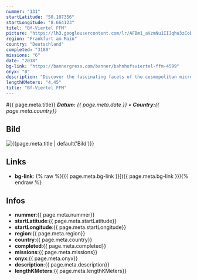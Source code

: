 ```yaml
---
nummer: "131"
startLatitude: "50.107356"
startLongitude: "8.664123"
titel: "Bf-Viertel FFM"
picture: "https://lh3.googleusercontent.com/lr/AFBm1_aVzmNu1IIJqhu3zCoDFLidf1ps-bnYXmFTbTN3SCnr8WSEE33ijVSAHAVcR8D1HdR4SENr4k_7-QfVhWVNpYZE4IWYGB7kCGB68H7iJOqWfyD4_W4zI2kO8y1GXzKJG-RJGAykgXCvxbxqjFrDus5ryFS4sNcQAA7BJ-fhz5I_oU2Omy26NehdxPSaIsv7vO99ft214Mhjhj_k4UsDQbKMLbK1BXNQPeTzSQzJaZITpI3lNoP1tz4AMm3XLPIVWKrcGj9rwkXz17_GMvvIY-Q67W4f4gnjcZeZaCpxrahTkcq-Pb26pG6I6AqE2aTVAmnesz2GuxxlqmXY-e0E75V-997rpC1MvaPOHJmvmyDdQurUAN9pm4T1PVbEi-RAT66MCR7moSTc-wohPm4CEdDG17D1KY7vidKcB0jL3pNL3ffmDM2bDV5Si0IJI2YNR0m99Ok5Zc-sjak4IB26FVzriCayPZ2SIQd1BOBTQrgzDi2b-kvlhsWepUaN7rsPDNqMMG-vYHfTdRUZrqW_a-BjXvpsOdB5CYfkF6ANxwNQQD6wV6-uEM2UAFiESOM90JIOwXY0bYY-V5j2QIvNsE4CD_TyN6JRJucMwxK3gGji0p-P6uOEUjouSC37Mva8r7ql-65LQF6r03aaka3jhK3AzUGxYQgngmxnFF5hCjmf47n5CyIurHK8e0ClMqtNQtTkvDFL9b1042uDNsw8CxjtkGa17knhbQ0_Rz3V7P0aGQEwqJclqqrz1gOeR_ZEVK6grsixhhUhmqzzhkeQ5LqKIyUCD0HiOzVXwcngDewfT2eLHvxqGz01fYbJ-jHJLfbPP89fwoyjh3shtb4s0D79cSiTSVlGnWP9"
region: "Frankfurt am Main"
country: "Deutschland"
completed: "3180"
missions: "6"
date: "2018"
bg-link: "https://bannergress.com/banner/bahnhofsviertel-ffm-4599"
onyx: "0"
description: "Discover the fascinating facets of the cosmopolitan microcosm at Frankfurts central  station in six chapters. \nLet's go and... discover a peacefull park."
lengthKMeters: "4,45"
title: "Bf-Viertel FFM"
---
```


#{{ page.meta.title}}
_**Datum:** {{ page.meta.date }} • **Country:**{{ page.meta.country}}_

## Bild
![{{page.meta.title | default('Bild')}}]({{page.meta.picture}})

## Links
- **bg-link**: {% raw %}[{{ page.meta.bg-link }}]({{ page.meta.bg-link }}){% endraw %}

## Infos
- **nummer**:{{ page.meta.nummer}}
- **startLatitude**:{{ page.meta.startLatitude}}
- **startLongitude**:{{ page.meta.startLongitude}}
- **region**:{{ page.meta.region}}
- **country**:{{ page.meta.country}}
- **completed**:{{ page.meta.completed}}
- **missions**:{{ page.meta.missions}}
- **onyx**:{{ page.meta.onyx}}
- **description**:{{ page.meta.description}}
- **lengthKMeters**:{{ page.meta.lengthKMeters}}

